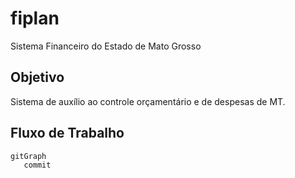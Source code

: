 # fiplan
Sistema Financeiro do Estado de Mato Grosso

## Objetivo

Sistema de auxílio ao controle orçamentário e de despesas de MT.

## Fluxo de Trabalho

```mermaid
gitGraph
   commit
```

